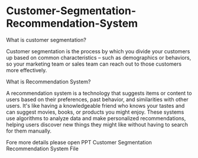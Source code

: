 # Customer-Segmentation-Recommendation-System
What is customer segmentation?

Customer segmentation is the process by which you divide your customers up based on common characteristics – such as demographics or behaviors, so your marketing team or sales team can reach out to those customers more effectively. 

What is Recommendation System?

A recommendation system is a technology that suggests items or content to users based on their preferences, past behavior, and similarities with other users. It's like having a knowledgeable friend who knows your tastes and can suggest movies, books, or products you might enjoy. These systems use algorithms to analyze data and make personalized recommendations, helping users discover new things they might like without having to search for them manually.

Fore more details please open PPT Customer Segmentation Recommendation System File 
